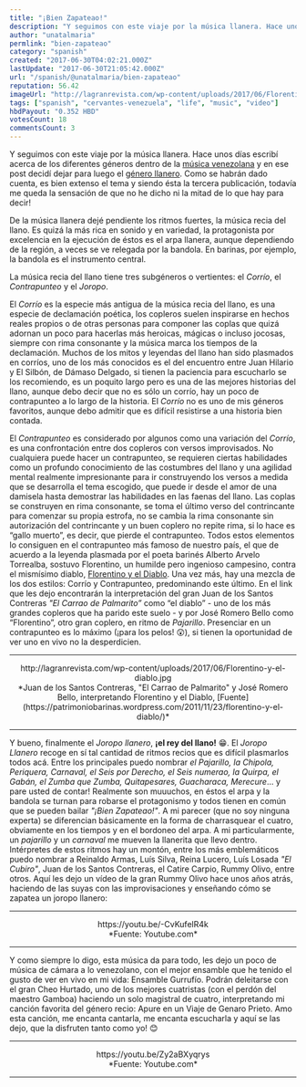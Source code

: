 ```yaml
---
title: "¡Bien Zapateao!"
description: "Y seguimos con este viaje por la música llanera. Hace unos días escribí acerca de los diferentes géneros dentro de la [música venezolana](https://stee..."
author: "unatalmaria"
permlink: "bien-zapateao"
category: "spanish"
created: "2017-06-30T04:02:21.000Z"
lastUpdate: "2017-06-30T21:05:42.000Z"
url: "/spanish/@unatalmaria/bien-zapateao"
reputation: 56.42
imageUrl: "http://lagranrevista.com/wp-content/uploads/2017/06/Florentino-y-el-diablo.jpg"
tags: ["spanish", "cervantes-venezuela", "life", "music", "video"]
hbdPayout: "0.352 HBD"
votesCount: 18
commentsCount: 3
---
```


Y seguimos con este viaje por la música llanera. Hace unos días escribí acerca de los diferentes géneros dentro de la [música venezolana](https://steemit.com/spanish/@unatalmaria/si-tu-tocas-yo-canto) y en ese post decidí dejar para luego el [género llanero](https://steemit.com/spanish/@unatalmaria/del-llano-y-sus-sonidos). Como se habrán dado cuenta, es bien extenso el tema y siendo ésta la tercera publicación, todavía me queda la sensación de que no he dicho ni la mitad de lo que hay para decir!

De la música llanera dejé pendiente los ritmos fuertes, la música recia del llano. Es quizá la más rica en sonido y en variedad, la protagonista por excelencia en la ejecución de éstos es el arpa llanera, aunque dependiendo de la región, a veces se ve relegada por la bandola. En barinas, por ejemplo, la bandola es el instrumento central.

La música recia del llano tiene tres subgéneros o vertientes: el *Corrío*, el *Contrapunteo* y el *Joropo*.

El *Corrío* es la especie más antigua de la música recia del llano, es una especie de declamación poética, los copleros suelen inspirarse en hechos reales propios o de otras personas para componer las coplas que quizá adornan un poco para hacerlas más heroicas, mágicas o incluso jocosas, siempre con rima consonante y la música marca los tiempos de la declamación. Muchos de los mitos y leyendas del llano han sido plasmados en corríos, uno de los más conocidos es el del encuentro entre Juan Hilario y El Silbón, de Dámaso Delgado, si tienen la paciencia para escucharlo se los recomiendo, es un poquito largo pero es una de las mejores historias del llano, aunque debo decir que no es sólo un corrío, hay un poco de contrapunteo a lo largo de la historia. El *Corrío* no es uno de mis géneros favoritos, aunque debo admitir que es difícil resistirse a una historia bien contada.

El *Contrapunteo* es considerado por algunos como una variación del *Corrío*, es una confrontación entre dos copleros con versos improvisados. No cualquiera puede hacer un contrapunteo, se requieren ciertas habilidades como un profundo conocimiento de las costumbres del llano y una agilidad mental realmente impresionante para ir construyendo los versos a medida que se desarrolla el tema escogido, que puede ir desde el amor de una damisela hasta demostrar las habilidades en las faenas del llano. Las coplas se construyen en rima consonante, se toma el último verso del contrincante para comenzar su propia estrofa, no se cambia la rima consonante sin autorización del contrincante y un buen coplero no repite rima, si lo hace es “gallo muerto”, es decir, que pierde el contrapunteo. Todos estos elementos lo consiguen en el contrapunteo más famoso de nuestro país, el que de acuerdo a la leyenda plasmada por el poeta barinés Alberto Arvelo Torrealba, sostuvo Florentino, un humilde pero ingenioso campesino, contra el mismísimo diablo, [Florentino y el Diablo](http://micuatro.com/acordes/florentino-y-el-diablo/). Una vez más, hay una mezcla de los dos estilos: Corrío y Contrapunteo, predominando este último. En el link que les dejo encontrarán la interpretación del gran Juan de los Santos Contreras *"El Carrao de Palmarito”* como “el diablo” - uno de los más grandes copleros que ha parido este suelo -  y por José Romero Bello como “Florentino”, otro gran coplero, en ritmo de *Pajarillo*. Presenciar en un contrapunteo es lo máximo (¡para los pelos! 😲), si tienen la oportunidad de ver uno en vivo no la desperdicien.

<hr>

<center>http://lagranrevista.com/wp-content/uploads/2017/06/Florentino-y-el-diablo.jpg</center>
<center>*Juan de los Santos Contreras, "El Carrao de Palmarito" y José Romero Bello, interpretando Florentino y el Diablo, [Fuente](https://patrimoniobarinas.wordpress.com/2011/11/23/florentino-y-el-diablo/)*</center>

<hr>


Y bueno, finalmente el *Joropo llanero*, **¡el rey del llano!** 😁.
El *Joropo Llanero* recoge en sí tal cantidad de ritmos recios que es difícil plasmarlos todos acá. Entre los principales puedo nombrar  *el Pajarillo, la Chipola, Periquera, Carnaval, el Seis por Derecho, el Seis numerao, la Quirpa, el Gabán, el Zumba que Zumba, Quitapesares, Guacharaca, Merecure*... y pare usted de contar! Realmente son muuuchos, en éstos el arpa y la bandola se turnan para robarse el protagonismo y todos tienen en común que se pueden bailar *"¡Bien Zapateao!"*. A mi parecer (que no soy ninguna experta) se diferencian básicamente en la forma de charrasquear el cuatro, obviamente en los tiempos y en el bordoneo del arpa. A mi particularmente, un *pajarillo* y un *carnaval* me mueven la llanerita que llevo dentro. 
Intérpretes de estos ritmos hay un montón, entre los más emblemáticos puedo nombrar a Reinaldo Armas, Luís Silva, Reina Lucero, Luís Losada *"El Cubiro"*, Juan de los Santos Contreras, el Catire Carpio, Rummy Olivo, entre otros. Aquí les dejo un vídeo de la gran Rummy Olivo hace unos años atrás, haciendo de las suyas con las improvisaciones y enseñando cómo se zapatea un joropo llanero:

<hr>

<center>https://youtu.be/-CvKufelR4k</center>
<center>*Fuente: Youtube.com*</center>

<hr>

Y como siempre lo digo, esta música da para todo, les dejo un poco de música de cámara a lo venezolano, con el mejor ensamble que he tenido el gusto de ver en vivo en mi vida: Ensamble Gurrufío. Podrán deleitarse con el gran Cheo Hurtado, uno de los mejores cuatristas (con el perdón del maestro Gamboa) haciendo un solo magistral de cuatro, interpretando mi canción favorita del género recio: Apure en un Viaje de Genaro Prieto. Amo esta canción, me encanta cantarla, me encanta escucharla y aquí se las dejo, que la disfruten tanto como yo! 😊

<hr>

<center>https://youtu.be/Zy2aBXyqrys</center>
<center>*Fuente: Youtube.com*</center>

<hr>